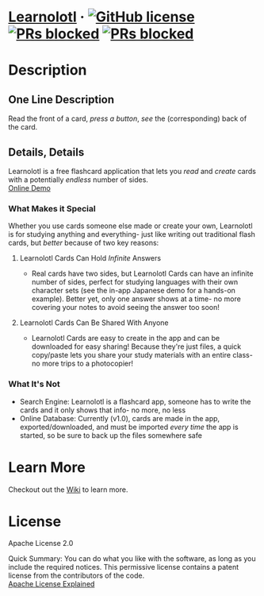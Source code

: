 # [Learnolotl](https://cflinchbaugh.github.io/Learnolotl/) &middot; [![GitHub license](https://img.shields.io/badge/version-BETA-yellow.svg)](https://en.wikipedia.org/wiki/Software_release_life_cycle) [![PRs blocked](https://img.shields.io/badge/license-Apache2.0-blue.svg)](https://tldrlegal.com/license/apache-license-2.0-(apache-2.0)) [![PRs blocked](https://img.shields.io/badge/PRs-blocked-red.svg)](https://help.github.com/articles/about-pull-requests/)


# Description
<a name="description"></a>

## One Line Description
Read the front of a card, *press a button*, *see* the (corresponding) back of the card.

## Details, Details
Learnolotl is a free flashcard application that lets you *read* and *create* cards with a potentially *endless* number of sides.<br/>
<a href="https://cflinchbaugh.github.io/Learnolotl/">Online Demo</a><br/>

### What Makes it Special
Whether you use cards someone else made or create your own, Learnolotl is for studying anything and everything- just like writing out traditional flash cards, but *better* because of two key reasons:<br/>

1. Learnolotl Cards Can Hold *Infinite* Answers
   + Real cards have two sides, but Learnolotl Cards can have an infinite number of sides, perfect for studying languages with their own character sets (see the in-app Japanese demo for a hands-on example).  Better yet, only one answer shows at a time- no more covering your notes to avoid seeing the answer too soon!

2. Learnolotl Cards Can Be Shared With Anyone
   + Learnolotl Cards are easy to create in the app and can be downloaded for easy sharing!  Because they're just files, a quick copy/paste lets you share your study materials with an entire class- no more trips to a photocopier!
   
### What It's Not
+ Search Engine: Learnolotl is a flashcard app, someone has to write the cards and it only shows that info- no more, no less
+ Online Database: Currently (v1.0), cards are made in the app, exported/downloaded, and must be imported *every time* the app is started, so be sure to back up the files somewhere safe

# Learn More
Checkout out the <a href="https://github.com/cflinchbaugh/Learnolotl/wiki">Wiki</a> to learn more.

# License
<a name="license"></a>
Apache License 2.0

Quick Summary: You can do what you like with the software, as long as you include the required notices. This permissive license contains a patent license from the contributors of the code.
<br/>
<a href="https://tldrlegal.com/license/apache-license-2.0-(apache-2.0)">Apache License Explained</a>
